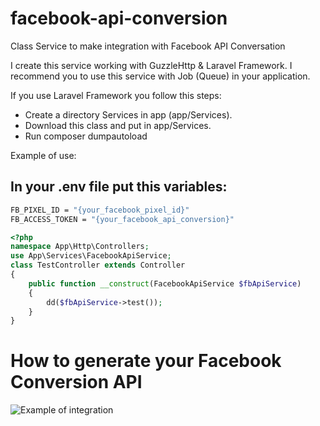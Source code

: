 # facebook-api-conversion
Class Service to make integration with Facebook API Conversation

I create this service working with GuzzleHttp & Laravel Framework. I recommend you to use this service with Job (Queue) in your application.

If you use Laravel Framework you follow this steps:
- Create a directory Services in app (app/Services).
- Download this class and put in app/Services.
- Run composer dumpautoload


Example of use:

## In your .env file put this variables:
```bash
FB_PIXEL_ID = "{your_facebook_pixel_id}"
FB_ACCESS_TOKEN = "{your_facebook_api_conversion}"
```

```php
<?php
namespace App\Http\Controllers;
use App\Services\FacebookApiService;
class TestController extends Controller
{
    public function __construct(FacebookApiService $fbApiService)
    {
        dd($fbApiService->test());
    }
}
```


# How to generate your Facebook Conversion API
![Example of integration](https://habrastorage.org/files/b2a/380/96b/b2a38096b6e648978a464430e1537673.png)
